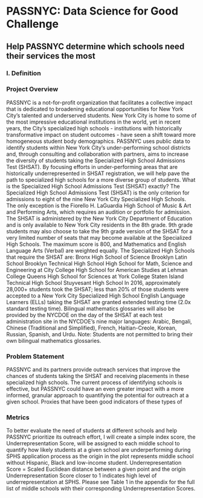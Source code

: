 # PASSNYC: Data Science for Good Challenge
## Help PASSNYC determine which schools need their services the most
### I. Definition

### Project Overview
PASSNYC is a not-for-profit organization that facilitates a collective impact that is
dedicated to broadening educational opportunities for New York City’s talented and
underserved students. New York City is home to some of the most impressive
educational institutions in the world, yet in recent years, the City’s specialized high
schools - institutions with historically transformative impact on student outcomes - have
seen a shift toward more homogeneous student body demographics.
PASSNYC uses public data to identify students within New York City’s under-performing
school districts and, through consulting and collaboration with partners, aims to
increase the diversity of students taking the Specialized High School Admissions Test
(SHSAT). By focusing efforts in under-performing areas that are historically
underrepresented in SHSAT registration, we will help pave the path to specialized high
schools for a more diverse group of students.
What is the Specialized High School Admissions Test (SHSAT) exactly?
The Specialized High School Admissions Test (SHSAT) is the only criterion for admissions
to eight of the nine New York City Specialized High Schools. The only exception is the
Fiorello H. LaGuardia High School of Music & Art and Performing Arts, which requires an
audition or portfolio for admission.
The SHSAT is administered by the New York City Department of Education and is only
available to New York City residents in the 8th grade. 9th grade students may also
choose to take the 9th grade version of the SHSAT for a very limited number of seats
that may become available at the Specialized High Schools.
The maximum score is 800, and Mathematics and English Language Arts (Verbal) are
weighted equally. The Specialized High Schools that require the SHSAT are:
Bronx High School of Science
Brooklyn Latin School
Brooklyn Technical High School
High School for Math, Science and Engineering at City College
High School for American Studies at Lehman College
Queens High School for Sciences at York College
Staten Island Technical High School
Stuyvesant High School
In 2016, approximately 28,000+ students took the SHSAT; less than 20% of those
students were accepted to a New York City Specialized High School
English Language Learners (ELLs) taking the SHSAT are granted extended testing time
(2.0x standard testing time). Bilingual mathematics glossaries will also be provided by
the NYCDOE on the day of the SHSAT at each test administration site in the NYCDOE’s
nine major languages: Arabic, Bengali, Chinese (Traditional and Simplified), French,
Haitian-Creole, Korean, Russian, Spanish, and Urdu. Note: Students are not permitted to
bring their own bilingual mathematics glossaries.

### Problem Statement

PASSNYC and its partners provide outreach services that improve the chances of
students taking the SHSAT and receiving placements in these specialized high schools.
The current process of identifying schools is effective, but PASSNYC could have an even
greater impact with a more informed, granular approach to quantifying the potential for
outreach at a given school. Proxies that have been good indicators of these types of 

### Metrics
To better evaluate the need of students at different schools and help PASSNYC prioritize
its outreach effort, I will create a simple index score, the Underrepresentation Score, will
be assigned to each middle school to quantify how likely students at a given school are
underperforming during SPHS application process as the origin in the plot represents
middle school without Hispanic, Black and low-income student.
Underrepresentation Score = Scaled Euclidean distance between a given point and
the origin
Underrepresentation Score closer to 1 indicates high level of underrepresentation at
SPHS. Please see Table 1 in the appendix for the full list of middle schools with their
corresponding Underrepresentation Scores.
